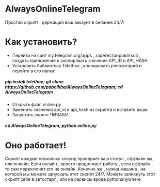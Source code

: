 # AlwaysOnlineTelegram
Простой скрипт , держащий ваш аккаунт в онлайне 24/7!
# Как установить?
- Перейти на сайт my.telegram.org/apps , зарегестрироваться , создать приложение и скопировать значения API_ID и API_HASH
- Установить библиотеку Telethon , клонировать репозиторий и перейти в его папку:
##### pip install telethon; git clone https://github.com/pabcihba/AlwaysOnlineTelegram; cd AlwaysOnlineTelegram
- Открыть файл online.py
- Заменить значения api_id и api_hash из скрипта и вставить ваши 
- Запустить скрипт ЧИВАУА!
##### cd AlwaysOnlineTelegram; python online.py

# Оно работает!
Скрипт каждые несколько секунд проверяет ваш статус , оффлайн вы , или онлайн. Если онлайн , просто продолжает работу , если оффлайн , то сам переключит его на онлайн. Конечно же , нужна машина , на которой мы можете запускать этот скрипт 24/7. Можете запихнуть этот скрипт себе в автостарт , или на сервисы вроде pythonanywhere 
